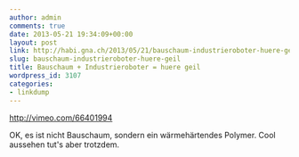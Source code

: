 ```yaml
---
author: admin
comments: true
date: 2013-05-21 19:34:09+00:00
layout: post
link: http://habi.gna.ch/2013/05/21/bauschaum-industrieroboter-huere-geil/
slug: bauschaum-industrieroboter-huere-geil
title: Bauschaum + Industrieroboter = huere geil
wordpress_id: 3107
categories:
- linkdump
---
```


http://vimeo.com/66401994

OK, es ist nicht Bauschaum, sondern ein wärmehärtendes Polymer.
Cool aussehen tut's aber trotzdem.
